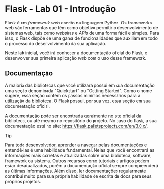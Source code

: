 # Flask - Lab 01 - Introdução

Flask é um *framework web* escrito na linguagem Python. Os frameworks web são ferramentas que têm como objetivo permitir o desenvolvimento de sistemas web, tais como *websites* e *APIs* de uma forma fácil e simples. Para isso, o Flask dispõe de uma gama de funcionalidades que auxiliam em todo o processo do desenvolvimento da sua aplicação.

Neste lab inicial, você irá conhecer a documentação oficial do Flask, e desenvolver sua primeira aplicação _web_ com o uso desse framework.

## Documentação

A maioria das bibliotecas que você utilizará possui em sua documentação uma seção denominada "Quickstart" ou "Getting Started". Como o nome sugere, essa seção contém os passos mínimos necessários para a utilização da biblioteca. O Flask possui, por sua vez, essa seção em sua documentação oficial.

A documentação pode ser encontrada geralmente no site oficial da biblioteca, ou até mesmo no repositório do projeto. No caso do flask, a sua documentação está no site: <https://flask.palletsprojects.com/en/3.0.x/>.

> [!TIP]
> Para todo desenvolvedor, aprender a navegar pelas documentações e entendê-las é uma habilidade fundamental. Nelas que você encontrará as informações mais corretas e atualizadas sobre uma biblioteca, software, framework ou sistema.
> Outros recursos como tutoriais e artigos podem estar desatualizados, porém a documentação oficial sempre compreenderá as últimas informações. Além disso, ler documentações regularmente contribui muito para sua própria habilidade de escrita de docs para seus próprios projetos.


